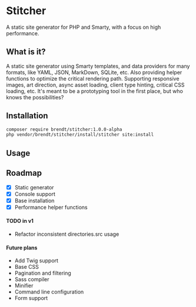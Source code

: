 # Stitcher

A static site generator for PHP and Smarty, with a focus on high performance.

## What is it?

A static site generator using Smarty templates, and data providers for many formats, like YAML, JSON, MarkDown, SQLite, etc. 
Also providing helper functions to optimize the critical rendering path. Supporting responsive images, art direction, async asset loading, client type hinting, critical CSS loading, etc.
It's meant to be a prototyping tool in the first place, but who knows the possibilities?

## Installation

```sh
composer require brendt/stitcher:1.0.0-alpha
php vendor/brendt/stitcher/install/stitcher site:install
```

## Usage

## Roadmap

- [X] Static generator
- [X] Console support
- [X] Base installation
- [X] Performance helper functions

#### TODO in v1

- Refactor inconsistent directories.src usage

#### Future plans

- Add Twig support
- Base CSS
- Pagination and filtering
- Sass compiler
- Minifier
- Command line configuration
- Form support
